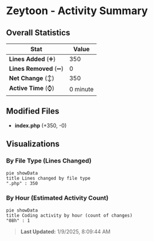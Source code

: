 # Zeytoon - Activity Summary 

## Overall Statistics

| Stat                   | Value                                                             |
| ---------------------- | ----------------------------------------------------------------- |
| **Lines Added** (➕)   | 350                                          |
| **Lines Removed** (➖) | 0                                        |
| **Net Change** (↕)    | 350                |
| **Active Time** (⌚)   | 0 minute |


## Modified Files
- **index.php** (+350, -0)

## Visualizations

### By File Type (Lines Changed)

```mermaid
pie showData
title Lines changed by file type
".php" : 350
```

### By Hour (Estimated Activity Count)

```mermaid
pie showData
title Coding activity by hour (count of changes)
"08h" : 1
```


> **Last Updated:** 1/9/2025, 8:09:44 AM